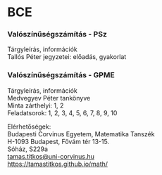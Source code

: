 # BCE

### **Valószínűségszámítás - PSz**<br />

Tárgyleírás, információk  <br />
Tallós Péter jegyzetei: előadás, gyakorlat   <br />


### **Valószínűségszámítás - GPME**  

Tárgyleírás, információk  <br />
Medvegyev Péter tankönyve  <br />
Minta zárthelyi: 1, 2  <br />
Feladatsorok: 1, 2, 3, 4, 5, 6, 7, 8, 9, 10  <br />


Elérhetőségek:<br />
Budapesti Corvinus Egyetem, Matematika Tanszék<br />
H-1093 Budapest, Fővám tér 13-15.<br />
Sóház, S229a<br />
tamas.titkos@uni-corvinus.hu<br />
https://tamastitkos.github.io/math/<br />




